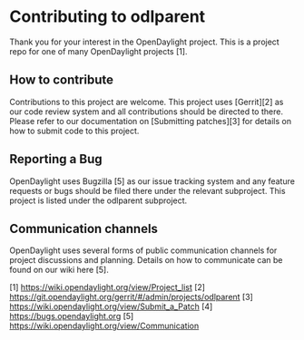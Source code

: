 # Contributing to odlparent

Thank you for your interest in the OpenDaylight project. This is a project repo
for one of many OpenDaylight projects [1].

## How to contribute

Contributions to this project are welcome. This project uses [Gerrit][2] as our
code review system and all contributions should be directed to there. Please
refer to our documentation on [Submitting patches][3] for details on how to
submit code to this project.

## Reporting a Bug

OpenDaylight uses Bugzilla [5] as our issue tracking system and any feature
requests or bugs should be filed there under the relevant subproject. This
project is listed under the odlparent subproject.

## Communication channels

OpenDaylight uses several forms of public communication channels for project
discussions and planning. Details on how to communicate can be found on our
wiki here [5].

[1] <https://wiki.opendaylight.org/view/Project_list>
[2] <https://git.opendaylight.org/gerrit/#/admin/projects/odlparent>
[3] <https://wiki.opendaylight.org/view/Submit_a_Patch>
[4] <https://bugs.opendaylight.org>
[5] <https://wiki.opendaylight.org/view/Communication>
